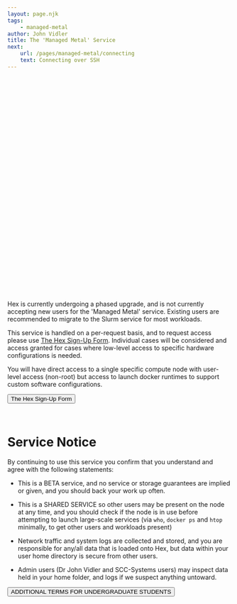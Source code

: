 ```yaml
---
layout: page.njk
tags:
    - managed-metal
author: John Vidler
title: The 'Managed Metal' Service
next:
    url: /pages/managed-metal/connecting
    text: Connecting over SSH
---
```


<div role="alert" class="alert alert-warning mt-2">
  <svg xmlns="http://www.w3.org/2000/svg" class="stroke-current shrink-0 h-6 w-6" fill="none" viewBox="0 0 24 24"><path stroke-linecap="round" stroke-linejoin="round" stroke-width="2" d="M12 9v2m0 4h.01m-6.938 4h13.856c1.54 0 2.502-1.667 1.732-3L13.732 4c-.77-1.333-2.694-1.333-3.464 0L3.34 16c-.77 1.333.192 3 1.732 3z" /></svg>
  <span>Hex is currently undergoing a phased upgrade, and is not currently accepting new users for the 'Managed Metal' service. Existing users are recommended to migrate to the Slurm service for most workloads.</span>
</div>

This service is handled on a per-request basis, and to request access please use [The Hex Sign-Up Form](https://forms.office.com/e/qhzG7ZSWTd).
Individual cases will be considered and access granted for cases where low-level access to specific hardware configurations
is needed.

You will have direct access to a single specific compute node with user-level access (non-root) but access to launch docker
runtimes to support custom software configurations.

<form action="https://forms.office.com/e/qhzG7ZSWTd" method="get" class="w-full place-content-center grid">
    <button class="btn btn-outline border-red-600 border-2">The Hex Sign-Up Form</button>
</form>

<br />

# Service Notice

By continuing to use this service you confirm that you understand and agree
with the following statements:

+ This is a BETA service, and no service or storage guarantees are implied or
  given, and you should back your work up often.

+ This is a SHARED SERVICE so other users may be present on the node at any
  time, and you should check if the node is in use before attempting to launch
  large-scale services (via `who`, `docker ps` and `htop` minimally, to get
  other users and workloads present)

+ Network traffic and system logs are collected and stored, and you are
  responsible for any/all data that is loaded onto Hex, but data within your
  user home directory is secure from other users.

+ Admin users (Dr John Vidler and SCC-Systems users) may inspect data held in
  your home folder, and logs if we suspect anything untoward.

<form action="/pages/undergraduate-terms-of-use" method="get" class="w-full place-content-center grid">
    <button class="btn btn-outline border-red-600 border-2">ADDITIONAL TERMS FOR UNDERGRADUATE STUDENTS</button>
</form>

<br />